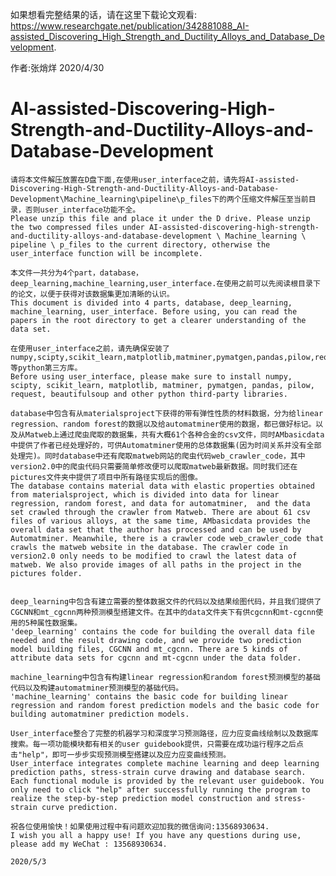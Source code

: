 如果想看完整结果的话，请在这里下载论文观看: https://www.researchgate.net/publication/342881088_AI-assisted_Discovering_High_Strength_and_Ductility_Alloys_and_Database_Development.

作者:张焇烊 2020/4/30
# AI-assisted-Discovering-High-Strength-and-Ductility-Alloys-and-Database-Development
    请将本文件解压放置在D盘下面,在使用user_interface之前，请先将AI-assisted-Discovering-High-Strength-and-Ductility-Alloys-and-Database-Development\Machine_learning\pipeline\p_files下的两个压缩文件解压至当前目录，否则user_interface功能不全。
    Please unzip this file and place it under the D drive. Please unzip the two compressed files under AI-assisted-discovering-high-strength-and-ductility-alloys-and-database-development \ Machine_learning \ pipeline \ p_files to the current directory, otherwise the user_interface function will be incomplete.

    本文件一共分为4个part，database，deep_learning,machine_learning,user_interface.在使用之前可以先阅读根目录下的论文，以便于获得对该数据集更加清晰的认识。
    This document is divided into 4 parts, database, deep_learning, machine_learning, user_interface. Before using, you can read the papers in the root directory to get a clearer understanding of the data set.

    在使用user_interface之前，请先确保安装了numpy,scipty,scikit_learn,matplotlib,matminer,pymatgen,pandas,pilow,request,beautifulsoup等python第三方库。
    Before using user_interface, please make sure to install numpy, scipty, scikit_learn, matplotlib, matminer, pymatgen, pandas, pilow, request, beautifulsoup and other python third-party libraries.

    database中包含有从materialsproject下获得的带有弹性性质的材料数据，分为给linear regression、random forest的数据以及给automatminer使用的数据，都已做好标记。以及从Matweb上通过爬虫爬取的数据集，共有大概61个各种合金的csv文件，同时AMbasicdata中提供了作者已经处理好的，可供Automatminer使用的总体数据集(因为时间关系并没有全部处理完)。同时database中还有爬取matweb网站的爬虫代码web_crawler_code，其中version2.0中的爬虫代码只需要简单修改便可以爬取matweb最新数据。同时我们还在pictures文件夹中提供了项目中所有路径实现后的图像。
    The database contains material data with elastic properties obtained from materialsproject, which is divided into data for linear regression, random forest, and data for automatminer,  and the data set crawled through the crawler from Matweb. There are about 61 csv files of various alloys, at the same time, AMbasicdata provides the overall data set that the author has processed and can be used by Automatminer. Meanwhile, there is a crawler code web_crawler_code that crawls the matweb website in the database. The crawler code in version2.0 only needs to be modified to crawl the latest data of matweb. We also provide images of all paths in the project in the pictures folder.


    deep_learning中包含有建立需要的整体数据文件的代码以及结果绘图代码，并且我们提供了CGCNN和mt_cgcnn两种预测模型搭建文件。在其中的data文件夹下有供cgcnn和mt-cgcnn使用的5种属性数据集。
    'deep_learning' contains the code for building the overall data file needed and the result drawing code, and we provide two prediction model building files, CGCNN and mt_cgcnn. There are 5 kinds of attribute data sets for cgcnn and mt-cgcnn under the data folder.

    machine_learning中包含有构建linear regression和random forest预测模型的基础代码以及构建automatminer预测模型的基础代码。
    'machine_learning' contains the basic code for building linear regression and random forest prediction models and the basic code for building automatminer prediction models.

    User_interface整合了完整的机器学习和深度学习预测路径，应力应变曲线绘制以及数据库搜索。每一项功能模块都有相关的user guidebook提供，只需要在成功运行程序之后点击"help"，即可一步步实现预测模型搭建以及应力应变曲线预测。
    User_interface integrates complete machine learning and deep learning prediction paths, stress-strain curve drawing and database search. Each functional module is provided by the relevant user guidebook. You only need to click "help" after successfully running the program to realize the step-by-step prediction model construction and stress-strain curve prediction.

    祝各位使用愉快！如果使用过程中有问题欢迎加我的微信询问:13568930634.
    I wish you all a happy use! If you have any questions during use, please add my WeChat : 13568930634.

    2020/5/3
